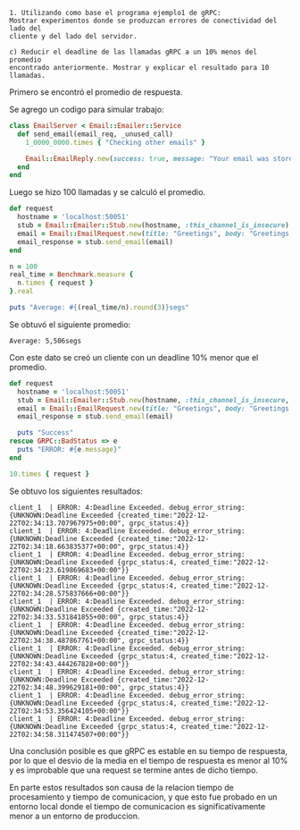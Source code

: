 ```
1. Utilizando como base el programa ejemplo1 de gRPC:
Mostrar experimentos donde se produzcan errores de conectividad del lado del
cliente y del lado del servidor.

c) Reducir el deadline de las llamadas gRPC a un 10% menos del promedio
encontrado anteriormente. Mostrar y explicar el resultado para 10 llamadas.
```

Primero se encontró el promedio de respuesta.

Se agrego un codigo para simular trabajo:
```ruby
class EmailServer < Email::Emailer::Service
  def send_email(email_req, _unused_call)
    1_0000_0000.times { "Checking other emails" }

    Email::EmailReply.new(success: true, message: "Your email was store successfully")
  end
end
```

Luego se hizo 100 llamadas y se calculó el promedio.
```ruby
def request
  hostname = 'localhost:50051'
  stub = Email::Emailer::Stub.new(hostname, :this_channel_is_insecure)
  email = Email::EmailRequest.new(title: "Greetings", body: "Greetings from WC champion Argentina.")
  email_response = stub.send_email(email)
end

n = 100
real_time = Benchmark.measure {
  n.times { request }
}.real

puts "Average: #{(real_time/n).round(3)}segs"
```

Se obtuvó el siguiente promedio:
``` 
Average: 5,506segs
``` 

Con este dato se creó un cliente con un deadline 10% menor que el promedio.
```ruby
def request
  hostname = 'localhost:50051'
  stub = Email::Emailer::Stub.new(hostname, :this_channel_is_insecure, timeout: 4.955)
  email = Email::EmailRequest.new(title: "Greetings", body: "Greetings from WC champion Argentina.")
  email_response = stub.send_email(email)

  puts "Success"
rescue GRPC::BadStatus => e
  puts "ERROR: #{e.message}"
end

10.times { request }
```

Se obtuvo los siguientes resultados:
```
client_1  | ERROR: 4:Deadline Exceeded. debug_error_string:{UNKNOWN:Deadline Exceeded {created_time:"2022-12-22T02:34:13.707967975+00:00", grpc_status:4}}
client_1  | ERROR: 4:Deadline Exceeded. debug_error_string:{UNKNOWN:Deadline Exceeded {created_time:"2022-12-22T02:34:18.663835377+00:00", grpc_status:4}}
client_1  | ERROR: 4:Deadline Exceeded. debug_error_string:{UNKNOWN:Deadline Exceeded {grpc_status:4, created_time:"2022-12-22T02:34:23.619869683+00:00"}}
client_1  | ERROR: 4:Deadline Exceeded. debug_error_string:{UNKNOWN:Deadline Exceeded {grpc_status:4, created_time:"2022-12-22T02:34:28.575837666+00:00"}}
client_1  | ERROR: 4:Deadline Exceeded. debug_error_string:{UNKNOWN:Deadline Exceeded {created_time:"2022-12-22T02:34:33.531841855+00:00", grpc_status:4}}
client_1  | ERROR: 4:Deadline Exceeded. debug_error_string:{UNKNOWN:Deadline Exceeded {created_time:"2022-12-22T02:34:38.487867761+00:00", grpc_status:4}}
client_1  | ERROR: 4:Deadline Exceeded. debug_error_string:{UNKNOWN:Deadline Exceeded {grpc_status:4, created_time:"2022-12-22T02:34:43.444267828+00:00"}}
client_1  | ERROR: 4:Deadline Exceeded. debug_error_string:{UNKNOWN:Deadline Exceeded {created_time:"2022-12-22T02:34:48.399629181+00:00", grpc_status:4}}
client_1  | ERROR: 4:Deadline Exceeded. debug_error_string:{UNKNOWN:Deadline Exceeded {grpc_status:4, created_time:"2022-12-22T02:34:53.356424105+00:00"}}
client_1  | ERROR: 4:Deadline Exceeded. debug_error_string:{UNKNOWN:Deadline Exceeded {grpc_status:4, created_time:"2022-12-22T02:34:58.311474507+00:00"}}
```

Una conclusión posible  es que gRPC es estable en su tiempo de respuesta, por lo que el desvio de la media en el tiempo de respuesta es menor al 10% y es improbable que una request se termine antes de dicho tiempo.

En parte estos resultados son causa de la relacion tiempo de procesamiento y tiempo de comunicacion, y que esto fue probado en un entorno local donde el tiempo de comunicacion es significativamente menor a un entorno de produccion.